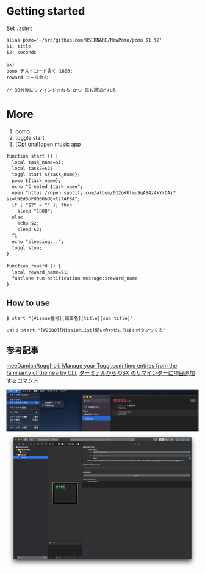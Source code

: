 # Getting started

Set `.zshrc`

```
alias pomo='~/src/github.com/USERNAME/NewPomo/pomo $1 $2'
$1: title
$2: seconds

ex) 
pomo テストコード書く 1800;
reward コーラ飲む

// 30分後にリマインドされる かつ 餌も通知される
```

# More

1. pomo
2. toggle start
3. [Optional]open music app

```
function start () {
  local task_name=$1;
  local task2=$2;
  toggl start ${task_name};
  pomo ${task_name};
  echo "Created $task_name";
  open "https://open.spotify.com/album/012oKUlmu9qA84z4kYrOAj?si=lNEd6oFUQ0GbOQvCzfAFBA";
  if [ "$2" = "" ]; then
    sleep "1800";
  else
    echo $2;
    sleep $2;
  fi
  echo "sleeping...";
  toggl stop;
}

function reward () {
  local reward_name=$1;
  fastlane run notification message:$reward_name
}
```

## How to use

`$ start "[#issue番号][画面名][title][sub_title]"`

ex)
`$ start "[#2000][MissionList]問い合わせに飛ばすボタンつくる"`

## 参考記事

[meeDamian/toggl-cli: Manage your Toggl.com time entries from the familiarity of the nearby CLI.](https://github.com/meeDamian/toggl-cli)
[ターミナルから OSX のリマインダーに項目追加するコマンド](http://takuya-1st.hatenablog.jp/entry/2013/09/16/062801)


<img src="img/img1.png" width="800">
<img src="img/img2.png" width="800">
